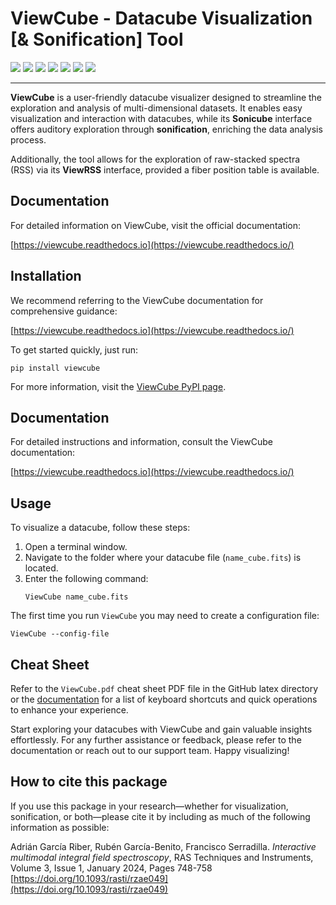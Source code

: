 # ViewCube - Datacube Visualization [& Sonification] Tool
![](https://badgen.net/github/watchers/p-pertegal/viewcube)
![](https://badgen.net/github/stars/p-pertegal/viewcube)
![](https://badgen.net/github/forks/p-pertegal/viewcube)
![](https://badgen.net/github/open-issues/p-pertegal/viewcube)
![](https://badgen.net/github/merged-prs/p-pertegal/viewcube)
![](https://badgen.net/github/last-commit/p-pertegal/viewcube)
![](https://badgen.net/static/Python/3/green)

---

**ViewCube** is a user-friendly datacube visualizer designed to streamline the exploration and 
analysis of multi-dimensional datasets. It enables easy visualization and interaction with 
datacubes, while its **Sonicube** interface offers auditory exploration through **sonification**, 
enriching the data analysis process.

Additionally, the tool allows for the exploration of raw-stacked spectra (RSS) via its **ViewRSS** 
interface, provided a fiber position table is available.

## Documentation

For detailed information on ViewCube, visit the official documentation:

[https://viewcube.readthedocs.io](https://viewcube.readthedocs.io/)

## Installation

We recommend referring to the ViewCube documentation for comprehensive guidance:

[https://viewcube.readthedocs.io](https://viewcube.readthedocs.io/)

To get started quickly, just run:
```
pip install viewcube
```

For more information, visit the [ViewCube PyPI page](https://pypi.org/project/ViewCube/).

## Documentation

For detailed instructions and information, consult the ViewCube documentation:

[https://viewcube.readthedocs.io](https://viewcube.readthedocs.io/)

## Usage

To visualize a datacube, follow these steps:

1. Open a terminal window.
2. Navigate to the folder where your datacube file (`name_cube.fits`) is located.
3. Enter the following command:
    ```
    ViewCube name_cube.fits
    ```

The first time you run ``ViewCube`` you may need to create a configuration file:
```
ViewCube --config-file
```


## Cheat Sheet

Refer to the ``ViewCube.pdf`` cheat sheet PDF file in the GitHub latex directory or 
the [documentation](https://viewcube.readthedocs.io/) for a list of keyboard 
shortcuts and quick operations to enhance your experience.

Start exploring your datacubes with ViewCube and gain valuable insights effortlessly. For any further assistance or feedback, please refer to the documentation or reach out to our support team. Happy visualizing!

## How to cite this package

If you use this package in your research—whether for visualization, sonification, or both—please 
cite it by including as much of the following information as possible:

Adrián García Riber, Rubén García-Benito, Francisco Serradilla. *Interactive multimodal integral 
field spectroscopy*, RAS Techniques and Instruments, Volume 3, Issue 1, January 2024, Pages 748-758
[https://doi.org/10.1093/rasti/rzae049](https://doi.org/10.1093/rasti/rzae049)

